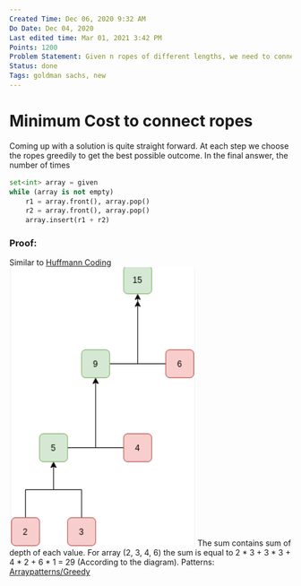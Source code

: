 ```yaml
---
Created Time: Dec 06, 2020 9:32 AM
Do Date: Dec 04, 2020
Last edited time: Mar 01, 2021 3:42 PM
Points: 1200
Problem Statement: Given n ropes of different lengths, we need to connect these ropes into one rope. We can connect only 2 ropes at a time. The cost required to connect 2 ropes is equal to sum of their lengths. The length of this connected rope is also equal to the sum of their lengths. This process is repeated until n ropes are connected into a single rope. Find the min possible cost required to connect all ropes.
Status: done
Tags: goldman sachs, new
---
```


# Minimum Cost to connect ropes

Coming up with a solution is quite straight forward. At each step we choose the ropes greedily to get the best possible outcome. In the final answer, the number of times 
```python
set<int> array = given
while (array is not empty)
	r1 = array.front(), array.pop()
	r2 = array.front(), array.pop()
	array.insert(r1 + r2)
```
### Proof:
Similar to [Huffmann Coding](Huffmann%20Coding%209988d6a6f9284aa6b2a284e891ca6697.md) 
![Minimum%20Cost%20to%20connect%20ropes%20d436f6e169bf4ce9aa3f569e61c0548a/Untitled.png](Minimum%20Cost%20to%20connect%20ropes%20d436f6e169bf4ce9aa3f569e61c0548a/Untitled.png)
The sum contains sum of depth of each value. For array (2, 3, 4, 6) the sum is equal to 2 * 3 + 3 * 3 + 4 * 2 + 6 * 1 = 29 (According to the diagram).
Patterns: [Array](Array.md)[patterns/Greedy](patterns/Greedy.md)